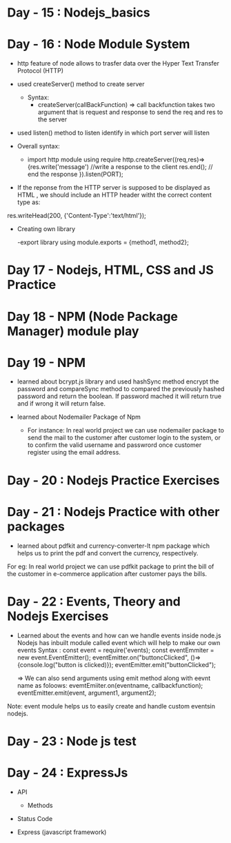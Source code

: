 # Day - 15 : Nodejs_basics

# Day - 16 : Node Module System

- http feature of node allows to trasfer data over the Hyper Text Transfer Protocol (HTTP)

- used createServer() method to create server

  - Syntax:
    - createServer(callBackFunction) => call backfunction takes two argument that is request and response to send the req and res to the server

- used listen() method to listen identify in which port server will listen

- Overall syntax:

  - import http module using require
    http.createServer((req,res)=>{res.write('message') //write a response to the client
    res.end(); // end the response
    }).listen(PORT);

- If the reponse from the HTTP server is supposed to be displayed as HTML , we should include an HTTP header witht the correct content type as:

res.writeHead(200, {'Content-Type':'text/html'});

- Creating own library

  -export library using module.exports = {method1, method2};

# Day 17 - Nodejs, HTML, CSS and JS Practice

# Day 18 - NPM (Node Package Manager) module play

# Day 19 - NPM

- learned about bcrypt.js library and used hashSync method encrypt the password and compareSync method to compared the previously hashed password and return the boolean. If password mached it will return true and if wrong it will return false.

- learned about Nodemailer Package of Npm

  - For instance: In real world project we can use nodemailer package to send the mail to the customer after customer login to the system, or to confirm the valid username and passwrord once customer register using the email address.

# Day - 20 : Nodejs Practice Exercises

# Day - 21 : Nodejs Practice with other packages

- learned about pdfkit and currency-converter-lt npm package which helps us to print the pdf and convert the currency, respectively.

For eg: In real world project we can use pdfkit package to print the bill of the customer in e-commerce application after customer pays the bills.

# Day - 22 : Events, Theory and Nodejs Exercises

- Learned about the events and how can we handle events inside node.js
  Nodejs has inbuilt module called event which will help to make our own events
  Syntax : const event = require('events);
  const eventEmmiter = new event.EventEmitter();
  eventEmitter.on("buttoncClicked", ()=>{console.log("button is clicked)});
  eventEmitter.emit("buttonClicked");

  => We can also send arguments using emit method along with eevnt name as foloows:
  evemtEmiiter.on(eventname, callbackfunction);
  eventEmitter.emit(event, argument1, argument2);

Note: event module helps us to easily create and handle custom eventsin nodejs.

# Day - 23 : Node js test

# Day - 24 : ExpressJs

- API
  - Methods
- Status Code

- Express (javascript framework)
